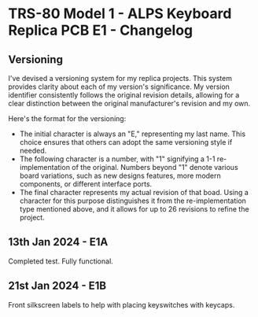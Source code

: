 # TRS-80 Model 1 - ALPS Keyboard Replica PCB E1 - Changelog

## Versioning

I've devised a versioning system for my replica projects. This system provides clarity about each of my version's significance. My version identifier consistently follows the original revision details, allowing for a clear distinction between the original manufacturer's revision and my own.

Here's the format for the versioning:
- The initial character is always an "E," representing my last name. This choice ensures that others can adopt the same versioning style if needed.
- The following character is a number, with "1" signifying a 1-1 re-implementation of the original. Numbers beyond "1" denote various board variations, such as new designs features, more modern components, or different interface ports.
- The final character represents my actual revision of that boad. Using a character for this purpose distinguishes it from the re-implementation type mentioned above, and it allows for up to 26 revisions to refine the project.

## 13th Jan 2024 - E1A

Completed test. Fully functional.

## 21st Jan 2024 - E1B

Front silkscreen labels to help with placing keyswitches with keycaps.
